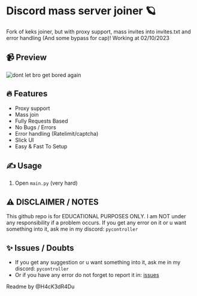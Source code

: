 # Discord mass server joiner 🪐
Fork of keks joiner, but with proxy support, mass invites into invites.txt and error handling (And some bypass for cap)!
Working at 02/10/2023

## 📹 Preview

![dont let bro get bored again](https://cdn.discordapp.com/attachments/1148222669737689130/1148688906632581140/image.png)

## 🔥 Features
- Proxy support
- Mass join
- Fully Requests Based
- No Bugs / Errors
- Error handling (Ratelimit/captcha)
- Slick UI
- Easy & Fast To Setup

## ✍️ Usage
1. Open `main.py` (very hard)

## ⚠️ DISCLAIMER / NOTES
This github repo is for EDUCATIONAL PURPOSES ONLY. I am NOT under any responsibility if a problem occurs.
If you get any error on it or u want something into it, ask me in my discord: `pycontroller`

## ✨ Issues / Doubts

- If you get any suggestion or u want something into it, ask me in my discord: `pycontroller`
- Or if you have any error do not forget to report it in: [issues](https://github.com/PyController/discord-joiner/issues)

Readme by @H4cK3dR4Du

